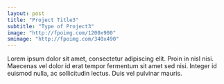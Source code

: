 ```yaml
---
layout: post
title: "Project Title3"
subtitle: "Type of Project3"
image: "http://fpoimg.com/1200x900"
smimage: "http://fpoimg.com/340x490"
---
```


Lorem ipsum dolor sit amet, consectetur adipiscing elit. Proin in nisl nisi. Maecenas vel dolor id erat tempor fermentum sit amet sed nisi. Integer id euismod nulla, ac sollicitudin lectus. Duis vel pulvinar mauris.